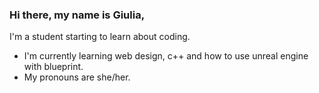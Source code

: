 ### Hi there, my name is Giulia, 
I'm a student starting to learn about coding.

- I'm currently learning web design, c++ and how to use unreal engine with blueprint.
- My pronouns are she/her.
<!--
**GiuOliveira/GiuOliveira** is a ✨ _special_ ✨ repository because its `README.md` (this file) appears on your GitHub profile.

Here are some ideas to get you started:

- 🔭 I’m currently working on ...
- 🌱 I’m currently learning ...
- 👯 I’m looking to collaborate on ...
- 🤔 I’m looking for help with ...
- 💬 Ask me about ...
- 📫 How to reach me: ...
- 😄 Pronouns: ...
- ⚡ Fun fact: ...
-->


